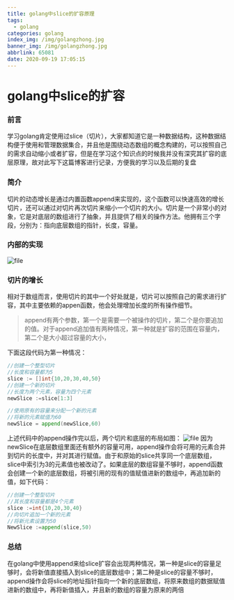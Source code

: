 ```yaml
---
title: golang中slice的扩容原理
tags:
  - golang
categories: golang
index_img: /img/golangzhong.jpg
banner_img: /img/golangzhong.jpg
abbrlink: 65081
date: 2020-09-19 17:05:15
---
```


# golang中slice的扩容

### 前言
学习golang肯定使用过slice（切片），大家都知道它是一种数据结构，这种数据结构便于使用和管理数据集合，并且他是围绕动态数组的概念构建的，可以按照自己的需求自动缩小或者扩容，但是在学习这个知识点的时候我并没有深究其扩容的底层原理，故对此写下这篇博客进行记录，方便我的学习以及后期的复盘

### 简介
切片的动态增长是通过内置函数append来实现的，这个函数可以快速高效的增长切片，还可以通过对切片再次切片来缩小一个切片的大小。切片是一个非常小的对象，它是对底层的数组进行了抽象，并且提供了相关的操作方法。他拥有三个字段，分别为：指向底层数组的指针，长度，容量。

### 内部的实现

![file](https://imgconvert.csdnimg.cn/aHR0cHM6Ly9jb2RlcnRoLmNuL3dwLWNvbnRlbnQvdXBsb2Fkcy8yMDIwLzA5LzVmNTVkZDc1YmI4MTMucG5n?x-oss-process=image/format,png)

### 切片的增长
相对于数组而言，使用切片的其中一个好处就是，切片可以按照自己的需求进行扩容，其中主要依赖的appen函数，他会处理增加长度的所有操作细节。
> append有两个参数，第一个是需要一个被操作的切片，第二个是你要追加的值。对于append追加值有两种情况，第一种就是扩容的范围在容量内，第二个是大小超过容量的大小，

下面这段代码为第一种情况：
```go
//创建一个整型切片
//长度和容量都为5
slice := []int{10,20,30,40,50}
//创建一个新的切片
//长度为两个元素，容量为四个元素
newSlice :=slice[1:3]

//使用原有的容量来分配一个新的元素
//将新的元素赋值为60
newSlice = append(newSlice,60)

```
上述代码中的append操作完以后，两个切片和底层的布局如图：
![file](https://imgconvert.csdnimg.cn/aHR0cHM6Ly9jb2RlcnRoLmNuL3dwLWNvbnRlbnQvdXBsb2Fkcy8yMDIwLzA5LzVmNTVmMmI4YzI4YTkucG5n?x-oss-process=image/format,png)
因为newSlice在底层数组里面还有额外的容量可用，append操作会将可用的元素合并到切片的长度中，并对其进行赋值。由于和原始的slice共享同一个底层数组，slice中索引为3的元素值也被改动了。如果底层的数组容量不够时，append函数会创建一个新的底层数组，将被引用的现有的值赋值进新的数组中，再追加新的值，如下代码：
```go
//创建一个整型切片
//其长度和容量都是4个元素
slice :=int{10,20,30,40}
//向切片追加一个新的元素
//将新元素设置为50
NewSlice :=append(slice,50)
```
### 总结
在golang中使用append来给slice扩容会出现两种情况，第一种是slice的容量足够时，会将新值直接插入到slice的底层数组中；第二种是slice的容量不够时，append操作会将slice的地址指针指向一个新的底层数组，将原来数组的数据赋值进新的数组中，再将新值插入，并且新的数组的容量为原来的两倍